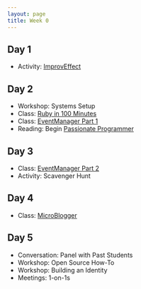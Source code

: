 ```yaml
---
layout: page
title: Week 0
---
```


## Day 1

* Activity: [ImprovEffect](http://www.improveffect.com/)

## Day 2

* Workshop: Systems Setup
* Class: [Ruby in 100 Minutes](http://tutorials.jumpstartlab.com/projects/ruby_in_100_minutes.html)
* Class: [EventManager Part 1](http://tutorials.jumpstartlab.com/projects/eventmanager.html)
* Reading: Begin [Passionate Programmer](http://tutorials.jumpstartlab.com/reading/passionate_programmer.html)

## Day 3

* Class: [EventManager Part 2](http://tutorials.jumpstartlab.com/projects/eventmanager.html)
* Activity: Scavenger Hunt

## Day 4

* Class: [MicroBlogger](http://tutorials.jumpstartlab.com/projects/microblogger.html)

## Day 5

* Conversation: Panel with Past Students
* Workshop: Open Source How-To
* Workshop: Building an Identity
* Meetings: 1-on-1s